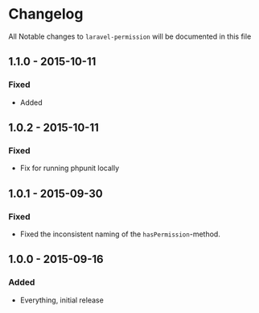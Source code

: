# Changelog

All Notable changes to `laravel-permission` will be documented in this file

## 1.1.0 - 2015-10-11

### Fixed
- Added 

## 1.0.2 - 2015-10-11

### Fixed
- Fix for running phpunit locally

## 1.0.1 - 2015-09-30

### Fixed
- Fixed the inconsistent naming of the `hasPermission`-method.

## 1.0.0 - 2015-09-16

### Added
- Everything, initial release
